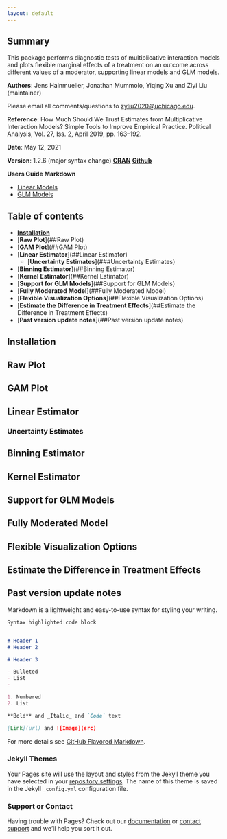 ```yaml
---
layout: default
---
```


## Summary

This package performs diagnostic tests of multiplicative interaction models and plots flexible marginal effects of a treatment on an outcome across different values of a moderator, supporting linear models and GLM models.

**Authors**: Jens Hainmueller, Jonathan Mummolo, Yiqing Xu and Ziyi Liu (maintainer)

Please email all comments/questions to zyliu2020@uchicago.edu.

**Reference**: How Much Should We Trust Estimates from Multiplicative Interaction Models? Simple Tools to Improve Empirical Practice. Political Analysis, Vol. 27, Iss. 2, April 2019, pp. 163–192.

**Date**: May 12, 2021

**Version**: 1.2.6 (major syntax change) [**CRAN**](https://cran.r-project.org/web/packages/interflex/index.html) [**Github**](https://github.com/xuyiqing/interflex)

**Users Guide Markdown**
- [Linear Models](http://yiqingxu.org/software/interaction/RGuide.html)
- [GLM Models](http://yiqingxu.org/software/interaction/RGuide_glm.html)


## Table of contents

- [**Installation**](##Installation)
- [**Raw Plot**](##Raw Plot)
- [**GAM Plot**](##GAM Plot)
- [**Linear Estimator**](##Linear Estimator)
  - [**Uncertainty Estimates**](###Uncertainty Estimates)
- [**Binning Estimator**](##Binning Estimator)
- [**Kernel Estimator**](##Kernel Estimator)
- [**Support for GLM Models**](##Support for GLM Models)
- [**Fully Moderated Model**](##Fully Moderated Model)
- [**Flexible Visualization Options**](##Flexible Visualization Options)
- [**Estimate the Difference in Treatment Effects**](##Estimate the Difference in Treatment Effects)
- [**Past version update notes**](##Past version update notes)

## Installation

## Raw Plot

## GAM Plot

## Linear Estimator

### Uncertainty Estimates

## Binning Estimator

## Kernel Estimator

## Support for GLM Models

## Fully Moderated Model

## Flexible Visualization Options

## Estimate the Difference in Treatment Effects

## Past version update notes


Markdown is a lightweight and easy-to-use syntax for styling your writing.


```markdown
Syntax highlighted code block


# Header 1
# Header 2 

# Header 3

- Bulleted
- List
- 

1. Numbered
2. List

**Bold** and _Italic_ and `Code` text

[Link](url) and ![Image](src)
```

For more details see [GitHub Flavored Markdown](https://guides.github.com/features/mastering-markdown/).

### Jekyll Themes

Your Pages site will use the layout and styles from the Jekyll theme you have selected in your [repository settings](https://github.com/lzy318/interflex_page/settings/pages). The name of this theme is saved in the Jekyll `_config.yml` configuration file.

### Support or Contact

Having trouble with Pages? Check out our [documentation](https://docs.github.com/categories/github-pages-basics/) or [contact support](https://support.github.com/contact) and we’ll help you sort it out.
